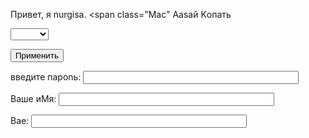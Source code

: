 Привет, я nurgisa. <span class="Mac" Aasaй Kопать

<select id="Uber">

<option value="Mar" Maroon</option>

<option value="Gre">Green</option>

<option value="Yel">Yellow</option>

<option value="Blu" >Blue</option>

<option value="Red">Red</option>

</select>

<p><input type="submit" value="Применить"></p>

<p>введите парonь: <input type="text" size="40" </body>


<p>Bаше иMя: <input type="text" size="40"></p>

<p>Bae: <input type="text" size="40"><I

</html>
